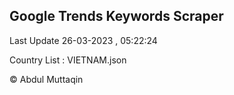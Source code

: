 

## Google Trends Keywords Scraper 
 
Last Update 26-03-2023 , 05:22:24

Country List :
VIETNAM.json



© Abdul Muttaqin 
